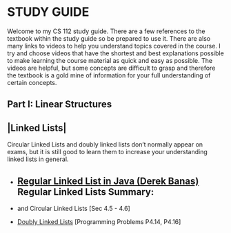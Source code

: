 
STUDY GUIDE
===========


Welcome to my CS 112 study guide. There are a few references to the textbook within the study guide so
be prepared to use it. There are also many links to videos to help you understand topics covered in 
the course. I try and choose videos that have the shortest and best explanations possible to make learning 
the course material as quick and easy as possible. The videos are helpful, but some concepts are difficult to
grasp and therefore the textbook is a gold mine of information for your full understanding of certain concepts.

Part I:  Linear Structures
--------------------------

|Linked Lists|
--------------
Circular Linked Lists and doubly linked lists don’t normally appear on exams, but it is still good to learn them
to increase your understanding linked lists in general.

- [Regular Linked List in Java (Derek Banas)](https://www.youtube.com/watch?v=195KUinjBpU)
  Regular Linked Lists Summary:
  - 
  
- and Circular Linked Lists [Sec 4.5 - 4.6]
- [Doubly Linked Lists](https://www.youtube.com/watch?v=JdQeNxWCguQ) [Programming Problems P4.14, P4.16]
